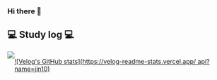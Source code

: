 ### Hi there 👋

## 💻 Study log 💻
<div style="display:flex; flex-direction:row;">
    <a href="https://velog.io/@jin10">
        <img src="https://img.shields.io/badge/
        Velog-20c997?style=for-the-badge&logo=Vimeo&logoColor=white"> 
    </a>
    
  
 [![Velog's GitHub stats](https://velog-readme-stats.vercel.app/
 api?name=jin10)](https://github.com/bi-sz/velog-readme-stats)

</div><br>

<!--
**Seongjin1225/Seongjin1225** is a ✨ _special_ ✨ repository because its `README.md` (this file) appears on your GitHub profile.

Here are some ideas to get you started:

- 🔭 I’m currently working on ...
- 🌱 I’m currently learning ...
- 👯 I’m looking to collaborate on ...
- 🤔 I’m looking for help with ...
- 💬 Ask me about ...
- 📫 How to reach me: ...
- 😄 Pronouns: ...
- ⚡ Fun fact: ...
-->
